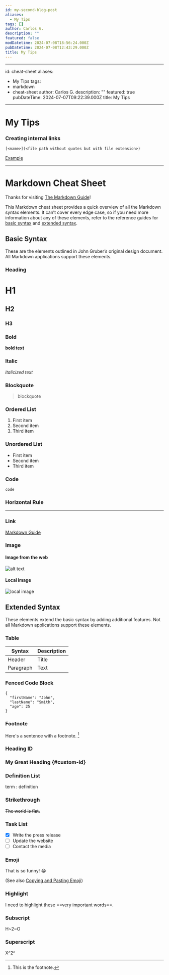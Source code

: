 ```yaml
---
id: my-second-blog-post
aliases:
  - My Tips
tags: []
author: Carlos G.
description: ""
featured: false
modDatetime: 2024-07-08T18:56:24.000Z
pubDatetime: 2024-07-08T12:43:29.000Z
title: My Tips
---
```



---
id: cheat-sheet
aliases:
  - My Tips
tags:
  - markdown
  - cheat-sheet
author: Carlos G.
description: ""
featured: true
pubDateTime: 2024-07-07T09:22:39.000Z
title: My Tips
---

# My Tips
### Creating internal links

`[<name>](<file path without quotes but with file extension>)`

[Example](cheat-sheet.md)

---

# Markdown Cheat Sheet

Thanks for visiting [The Markdown Guide](https://www.markdownguide.org)!

This Markdown cheat sheet provides a quick overview of all the Markdown syntax elements. It can’t cover every edge case, so if you need more information about any of these elements, refer to the reference guides for [basic syntax](https://www.markdownguide.org/basic-syntax) and [extended syntax](https://www.markdownguide.org/extended-syntax).

## Basic Syntax

These are the elements outlined in John Gruber’s original design document. All Markdown applications support these elements.

### Heading

# H1
## H2
### H3

### Bold

**bold text**

### Italic

*italicized text*

### Blockquote

> blockquote

### Ordered List

1. First item
2. Second item
3. Third item

### Unordered List

- First item
- Second item
- Third item

### Code

`code`

### Horizontal Rule

---

### Link

[Markdown Guide](https://www.markdownguide.org)

### Image

#### Image from the web
![alt text](https://www.markdownguide.org/assets/images/tux.png)

#### Local image
![local image](./bean.jpeg)

## Extended Syntax

These elements extend the basic syntax by adding additional features. Not all Markdown applications support these elements.

### Table

| Syntax | Description |
| ----------- | ----------- |
| Header | Title |
| Paragraph | Text |

### Fenced Code Block

```
{
  "firstName": "John",
  "lastName": "Smith",
  "age": 25
}
```

### Footnote

Here's a sentence with a footnote. [^1]

[^1]: This is the footnote.

### Heading ID

### My Great Heading {#custom-id}

### Definition List

term
: definition

### Strikethrough

~~The world is flat.~~

### Task List

- [x] Write the press release
- [ ] Update the website
- [ ] Contact the media

### Emoji

That is so funny! :joy:

(See also [Copying and Pasting Emoji](https://www.markdownguide.org/extended-syntax/#copying-and-pasting-emoji))

### Highlight

I need to highlight these ==very important words==.

### Subscript

H~2~O

### Superscript

X^2^

